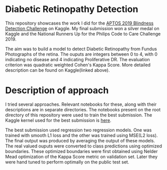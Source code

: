 # Diabetic Retinopathy Detection

This repository showcases the work I did for the [APTOS 2019 Blindness Detection Challenge](https://www.kaggle.com/c/aptos2019-blindness-detection/) on Kaggle. My final submission won a silver medal on Kaggle and the National Runners Up for the Philips Code to Care Challenge 2019.

The aim was to build a model to detect Diabetic Retinopathy from Fundus Photographs of the retina. The ouputs are integers between 0 to 4, with 0 indicating no disease and 4 indicating Proliferative DR. The evaluation criterion was quadratic weighted Cohen's Kappa Score. More detailed description can be found on Kaggle(linked above).


# Description of approach

I tried several approaches. Relevant notebooks for these, along with their descriptions are in separate directories. The notebooks present on the root directory of this repository were used to train the best submission. The Kaggle kernel used for the best submission is [here](https://www.kaggle.com/atmadeepb/best-submission).

The best submission used regression two regression models. One was trained with smooth L1 loss and the other was trained using MSE(L2 loss). The final output was produced by averaging the output of these models. The real valued ouputs were converted to class predictions using optimized boundaries. These optimized boundaries were first obtained using Nelder Mead optimization of the Kappa Score metric on validation set. Later they were hand tuned to perform optimally on the public test set.
